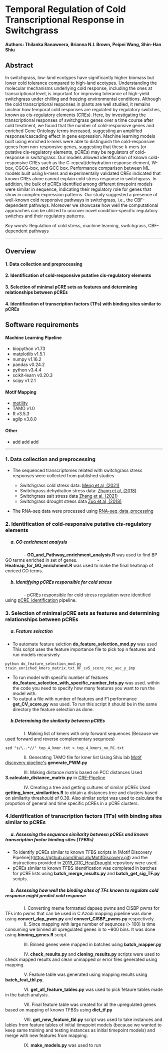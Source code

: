 # Temporal Regulation of Cold Transcriptional Response in Switchgrass
**Authors: Thilanka Ranaweera, Brianna N.I. Brown, Peipei Wang, Shin-Han Shiu**

## Abstract
In switchgrass, low-land ecotypes have significantly higher biomass but lower cold tolerance compared to high-land ecotypes. Understanding the molecular mechanisms underlying cold response, including the ones at transcriptional level, is important for improving tolerance of high-yield switchgrass under chilling and freezing environmental conditions. Although the cold transcriptional responses in plants are well studied, it remains unclear how temporal cold responses are regulated by regulatory switches, known as cis-regulatory elements (CREs). Here, by investigating the transcriptional responses of switchgrass genes over a time course after cold treatment, we found that the number of cold-responsive genes and enriched Gene Ontology terms increased, suggesting an amplified response/cascading effect in gene expression. Machine learning models built using enriched k-mers were able to distinguish the cold-responsive genes from non-responsive genes, suggesting that these k-mers (or putative cis-regulatory elements, pCREs) may be regulators of cold-response in switchgrass. Our models allowed identification of known cold-responsive CREs such as the C-repeat/dehydration response element, W-box, CGCG-box, and GCC box. Performance comparison between ML models built using k-mers and experimentally validated CREs indicated that known CREs alone cannot explain cold stress response in switchgrass. In addition, the bulk of pCREs identified among different timepoint models were similar in sequence, indicating their regulatory role for genes that show in complex expression patterns. Our study suggested a presence of well-known cold responsive pathways in switchgrass, i.e., the CBF-dependent pathways. Moreover we showcase how well the computational approaches can be utilized to uncover novel condition-specific regulatory switches and their regulatory patterns.

*Key words*: Regulation of cold stress, machine learning, switchgrass, CBF-dependent pathways

----
## Overview
#### 1. Data collection and preprocessing
#### 2. Identification of cold-responsive putative cis-regulatory elements
#### 3. Selection of minimal pCRE sets as features and determining relationships between pCREs
#### 4. Identification of transcription factors (TFs) with binding sites similar to pCREs

## Software requirements
#### Machine Learning Pipeline
- biopython v1.73
- matplotlib v1.5.1
- numpy v1.16.2
- pandas v0.24.2
- python v3.4.4
- scikit-learn v0.20.3
- scipy v1.2.1

#### Motif Mapping
- [motility](https://github.com/ctb/motility)
- TAMO v1.0
- R v3.5.3
- agilp v3.8.0

#### Other
- add add add
---
### 1. Data collection and preprocessing
- The sequenced transcriptomes related with switchgrass stress responses were collected from published studies
  - Switchgrass cold stress data: [Meng et al, (2021)](https://www.pnas.org/doi/10.1073/pnas.2026330118)
  - Switchgrass dehydration stress data: [Zhang et al, (2018)](https://biotechnologyforbiofuels.biomedcentral.com/articles/10.1186/s13068-018-1088-x)
  - Switchgrass salt stress data [Zhang et al, (2021)](https://biotechnologyforbiofuels.biomedcentral.com/articles/10.1186/s13068-018-1088-x)
  - Switchgrass drought stress data [Zuo et al, (2018)](https://journals.plos.org/plosone/article?id=10.1371/journal.pone.0204426)

- The RNA-seq data were processed using [RNA-seq_data_processing](https://github.com/ShiuLab/RNA-seq_data_processing.git)

### 2. Identification of cold-responsive putative cis-regulatory elements
##### &emsp; a. GO enrichment analysis
&emsp;&emsp;&emsp;&emsp; - **GO_and_Pathway_enrichment_analysis.R** was used to find BP GO terms enriched in set of genes.
 &emsp;&emsp;&emsp;&emsp; - **Heatmap_for_GO_enrichment.R** was used to make the final heatmap of enriced GO terms.
 ##### &emsp; b. Identifying pCREs responsible for cold stress
 &emsp;&emsp;&emsp;&emsp; - pCREs responsible for cold stress regulation were identified using [pCRE_identification](https://github.com/peipeiwang6/pCRE_identification.git) pipeline.
### 3. Selection of minimal pCRE sets as features and determining relationships between pCREs
##### &emsp; a. Feature selection
  * To automate feature selction **do_feature_selection_mod.py** was used
  This script uses the feature importance file to pick top n features and run models recursively
```
python do_feature_selection_mod.py train_enriched_kmers_matrix.txt_RF_cv5_score_roc_auc_y_imp
```
  * To run model with specific number of features **do_feature_selection_with_specific_number_fets.py** was used.
  within the code you need to specify how many features you want to run the model with.
  * To output a file with number of features and F1 performance **get_CV_score.py** was used. To run this script it should be in the  same directory the feature selection as done.

##### &emsp; b.Determining the similarity between pCREs  
&emsp;&emsp;&emsp;&emsp; I. Making list of kmers with only forward sequences (Because we used forward and reverse complementary sequnces)
```
sed "s/\..*//" top_4_kmer.txt > top_4_kmers_no_RC.txt
```
&emsp;&emsp;&emsp;&emsp; II. Generating TAMO file for kmer list
Using Shiu lab [Motif discovery pipeline's](https://github.com/ShiuLab/MotifDiscovery.git) **generate_PWM.py**

&emsp;&emsp;&emsp;&emsp; III. Making distance matrix based on PCC distances
Used **3.calculate_distance_matrix.py** in [CRE-Pipeline](https://github.com/ShiuLab/CRE-Pipeline.git)

&emsp;&emsp;&emsp;&emsp; IV. Creating a tree and getting cultures of similar pCREs
Used **getting_kmer_similarities.R** to obtain a distances tree and clusters based on similarity threshould of 0.39. Also similar script was used to calculate the propotion of general and time specific pCREs in a pCRE clusters.

### 4.Identification of transcription factors (TFs) with binding sites similar to pCREs

##### &emsp; a. Assessing the sequence similarity between pCREs and known transcription factor binding sites (TFBSs)
* To identify pCREs similar to known TFBS scripts in [Motif Discovery Pipeline]((https://github.com/ShiuLab/MotifDiscovery.git) and the instructions provided in [2019_CRC_HeatDrought](https://github.com/ShiuLab/Manuscript_Code/tree/master/2019_CRC_HeatDrought) repository were used.
*  pCREs similar to known TFBS identification was completed in batches for pCRE lists using **batch_merge_results.py** and **batch_get_sig_TF.py** scripts.

##### &emsp; b. Assessing how well the binding sites of TFs known to regulate cold response might predict cold response

&emsp;&emsp;&emsp;&emsp; I. Converting meme formatted dapseq pwms and CISBP pwms for TFs into pwms that can be used in C.Azodi mapping pipeline was done using **convert_dap_pwm.py** and **convert_CISBP_pwms.py** respectively.
&emsp;&emsp;&emsp;&emsp; II. Since mapping with large number of sequnces (> 100) is time consuming we binned all upregulated genes in to ~900 bins. It was done using **binning_genes.R** script.

&emsp;&emsp;&emsp;&emsp; III. Binned genes were mapped in batches using **batch_mapper.py**

&emsp;&emsp;&emsp;&emsp; IV. **check_results.py** and **clening_results.py** scripts were used to check mapped results and clean unmapped or error files generated using mapping.

&emsp;&emsp;&emsp;&emsp; V. Feature table was generated using mapping results using **batch_feat_tbl.py**.

&emsp;&emsp;&emsp;&emsp; VI. **get_all_feature_tables.py** was used to pick fetaure tables made in the batch analysis.

&emsp;&emsp;&emsp;&emsp; VII. Final feature table was created for all the upregulated genes based on mapping of known TFBSs using **dict_tf.py**

&emsp;&emsp;&emsp;&emsp; VIII. **get_new_feature_tbl.py** script was used to take instances and lables from feature tables of initial timepoint models (because we wanted to keep same training and testing instances as initial timepoint models) and merge with new features from mapping.

&emsp;&emsp;&emsp;&emsp; IX. **make_models.py** was used to run
